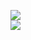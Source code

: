 [![](https://img.shields.io/badge/Made%20With-Github%20Spray-lightgrey.svg?style=for-the-badge&logo=github)](https://github.com/Annihil/github-spray#2815)  
[![](https://i.imgur.com/2DrTn0Z.gif)](https://github.com/Annihil/github-spray)